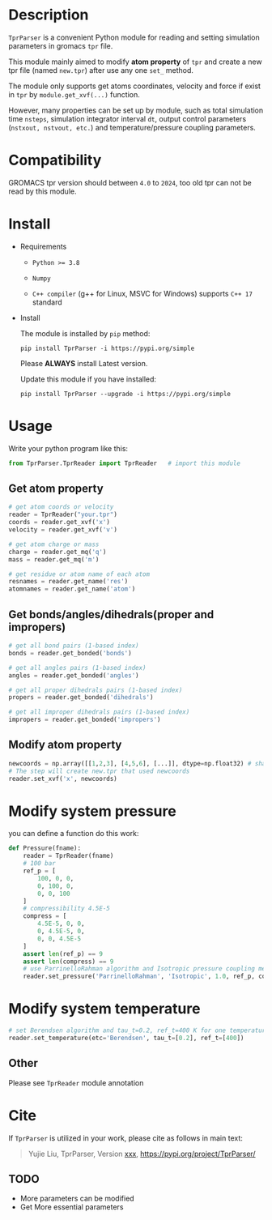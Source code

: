 # Description

`TprParser` is a convenient Python module for reading and setting simulation parameters in gromacs `tpr` file.

This module mainly aimed to modify **atom property** of `tpr` and create a new tpr file (named `new.tpr`) after use any one `set_` method. 

The module only supports get atoms coordinates, velocity and force if exist in `tpr` by `module.get_xvf(...)` function. 

However, many properties can be set up by module, such as total simulation time `nsteps`, simulation integrator interval `dt`, output control parameters (`nstxout, nstvout, etc.`) and temperature/pressure coupling parameters.

# Compatibility
GROMACS tpr version should between `4.0` to `2024`, too old tpr can not be read by this module.

# Install

* Requirements

  * `Python >= 3.8`

  * `Numpy`

  * `C++ compiler` (g++ for Linux, MSVC for Windows) supports `C++ 17` standard

* Install

  The module is installed by `pip` method:

  ```
  pip install TprParser -i https://pypi.org/simple
  ```

  Please **ALWAYS** install Latest version.

  Update this module if you have installed:
  ```
  pip install TprParser --upgrade -i https://pypi.org/simple
  ```

# Usage

Write your python program like this:

```python
from TprParser.TprReader import TprReader	# import this module
```

## Get atom property


```python
# get atom coords or velocity
reader = TprReader("your.tpr")
coords = reader.get_xvf('x')
velocity = reader.get_xvf('v')

# get atom charge or mass
charge = reader.get_mq('q')
mass = reader.get_mq('m')

# get residue or atom name of each atom
resnames = reader.get_name('res')
atomnames = reader.get_name('atom')
```


## Get bonds/angles/dihedrals(proper and impropers)
```python
# get all bond pairs (1-based index)
bonds = reader.get_bonded('bonds')

# get all angles pairs (1-based index)
angles = reader.get_bonded('angles')

# get all proper dihedrals pairs (1-based index)
propers = reader.get_bonded('dihedrals')

# get all improper dihedrals pairs (1-based index)
impropers = reader.get_bonded('impropers')

```



## Modify atom property

```python
newcoords = np.array([[1,2,3], [4,5,6], [...]], dtype=np.float32) # shape= N*3
# The step will create new.tpr that used newcoords
reader.set_xvf('x', newcoords)
```



# Modify system pressure

you can define a function do this work:

```Python
def Pressure(fname):
    reader = TprReader(fname)
    # 100 bar
    ref_p = [
        100, 0, 0,
        0, 100, 0,
        0, 0, 100
    ]
    # compressibility 4.5E-5
    compress = [
        4.5E-5, 0, 0,
        0, 4.5E-5, 0,
        0, 0, 4.5E-5
    ]
    assert len(ref_p) == 9
    assert len(compress) == 9
    # use ParrinelloRahman algorithm and Isotropic pressure coupling method
    reader.set_pressure('ParrinelloRahman', 'Isotropic', 1.0, ref_p, compress)

```

# Modify system temperature
```python
# set Berendsen algorithm and tau_t=0.2, ref_t=400 K for one temperature coupling group
reader.set_temperature(etc='Berendsen', tau_t=[0.2], ref_t=[400])
```


## Other

Please see `TprReader` module annotation


# Cite
If `TprParser` is utilized in your work, please cite as follows in main text:

> Yujie Liu, TprParser, Version [xxx](), https://pypi.org/project/TprParser/


## TODO

* More parameters can be modified
* Get More essential parameters 

